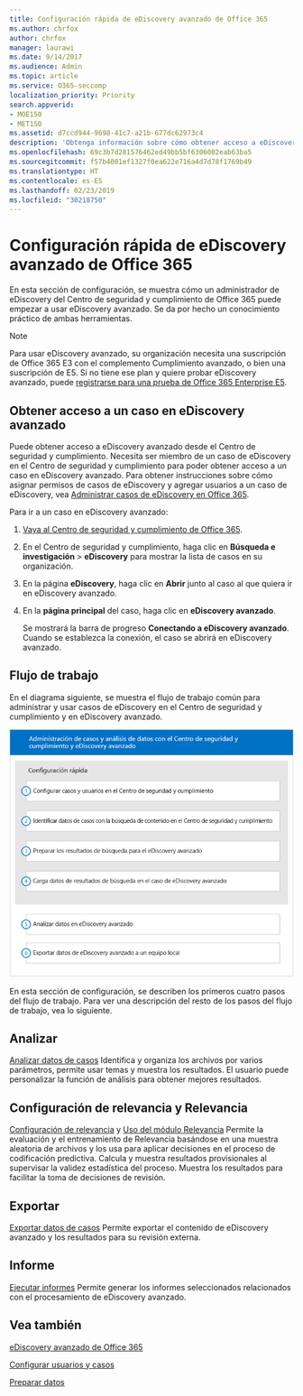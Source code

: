 ```yaml
---
title: Configuración rápida de eDiscovery avanzado de Office 365
ms.author: chrfox
author: chrfox
manager: laurawi
ms.date: 9/14/2017
ms.audience: Admin
ms.topic: article
ms.service: O365-seccomp
localization_priority: Priority
search.appverid:
- MOE150
- MET150
ms.assetid: d7ccd944-9698-41c7-a21b-677dc62973c4
description: 'Obtenga información sobre cómo obtener acceso a eDiscovery avanzado de Office 365 desde el Centro de seguridad y cumplimiento de Office 365, así como revisar el flujo de trabajo típico para usar eDiscovery avanzado.  '
ms.openlocfilehash: 69c3b7d281576462ed49bb5bf6306002eab63ba5
ms.sourcegitcommit: f57b4001ef1327f0ea622e716a4d7d78f1769b49
ms.translationtype: HT
ms.contentlocale: es-ES
ms.lasthandoff: 02/23/2019
ms.locfileid: "30218750"
---
```

# <a name="quick-setup-for-office-365-advanced-ediscovery"></a>Configuración rápida de eDiscovery avanzado de Office 365

En esta sección de configuración, se muestra cómo un administrador de eDiscovery del Centro de seguridad y cumplimiento de Office 365 puede empezar a usar eDiscovery avanzado. Se da por hecho un conocimiento práctico de ambas herramientas.
  
> [!NOTE]
> Para usar eDiscovery avanzado, su organización necesita una suscripción de Office 365 E3 con el complemento Cumplimiento avanzado, o bien una suscripción de E5. Si no tiene ese plan y quiere probar eDiscovery avanzado, puede [registrarse para una prueba de Office 365 Enterprise E5](https://go.microsoft.com/fwlink/p/?LinkID=698279). 
  
## <a name="accessing-a-case-in-advanced-ediscovery"></a>Obtener acceso a un caso en eDiscovery avanzado

Puede obtener acceso a eDiscovery avanzado desde el Centro de seguridad y cumplimiento. Necesita ser miembro de un caso de eDiscovery en el Centro de seguridad y cumplimiento para poder obtener acceso a un caso en eDiscovery avanzado. Para obtener instrucciones sobre cómo asignar permisos de casos de eDiscovery y agregar usuarios a un caso de eDiscovery, vea [Administrar casos de eDiscovery en Office 365](manage-ediscovery-cases.md). 
  
Para ir a un caso en eDiscovery avanzado: 
  
1. [Vaya al Centro de seguridad y cumplimiento de Office 365](go-to-the-securitycompliance-center.md). 
    
2. En el Centro de seguridad y cumplimiento, haga clic en **Búsqueda e investigación** \> **eDiscovery** para mostrar la lista de casos en su organización. 
    
3. En la página **eDiscovery**, haga clic en **Abrir** junto al caso al que quiera ir en eDiscovery avanzado. 
    
4. En la **página principal** del caso, haga clic en **eDiscovery avanzado**.
    
    Se mostrará la barra de progreso **Conectando a eDiscovery avanzado**. Cuando se establezca la conexión, el caso se abrirá en eDiscovery avanzado. 
    
## <a name="workflow"></a>Flujo de trabajo

En el diagrama siguiente, se muestra el flujo de trabajo común para administrar y usar casos de eDiscovery en el Centro de seguridad y cumplimiento y en eDiscovery avanzado. 
  
![En el diagrama, se muestra el flujo de trabajo de eDiscovery avanzado de Office 365 de cuatro fases en la instalación, incluidos la configuración de usuarios y de casos, la identificación de los datos de casos, la exportación y el procesamiento y, después, las fases de análisis y exportación al equipo local.](media/76589ccc-789d-4581-b3a8-98d339b05979.png)
  
En esta sección de configuración, se describen los primeros cuatro pasos del flujo de trabajo. Para ver una descripción del resto de los pasos del flujo de trabajo, vea lo siguiente.
  
## <a name="analyze"></a>Analizar

[Analizar datos de casos](analyze-case-data-with-advanced-ediscovery.md) Identifica y organiza los archivos por varios parámetros, permite usar temas y muestra los resultados. El usuario puede personalizar la función de análisis para obtener mejores resultados. 
  
## <a name="relevance-setup-and-relevance"></a>Configuración de relevancia y Relevancia

[Configuración de relevancia](manage-relevance-setup-in-advanced-ediscovery.md) y [Uso del módulo Relevancia](use-relevance-in-advanced-ediscovery.md) Permite la evaluación y el entrenamiento de Relevancia basándose en una muestra aleatoria de archivos y los usa para aplicar decisiones en el proceso de codificación predictiva. Calcula y muestra resultados provisionales al supervisar la validez estadística del proceso. Muestra los resultados para facilitar la toma de decisiones de revisión. 
  
## <a name="export"></a>Exportar

[Exportar datos de casos](export-case-data-in-advanced-ediscovery.md) Permite exportar el contenido de eDiscovery avanzado y los resultados para su revisión externa. 
  
## <a name="report"></a>Informe

[Ejecutar informes](run-reports-in-advanced-ediscovery.md) Permite generar los informes seleccionados relacionados con el procesamiento de eDiscovery avanzado. 
  
## <a name="see-also"></a>Vea también

[eDiscovery avanzado de Office 365](office-365-advanced-ediscovery.md)
  
[Configurar usuarios y casos](set-up-users-and-cases-in-advanced-ediscovery.md)
  
[Preparar datos](prepare-data-for-advanced-ediscovery.md)

